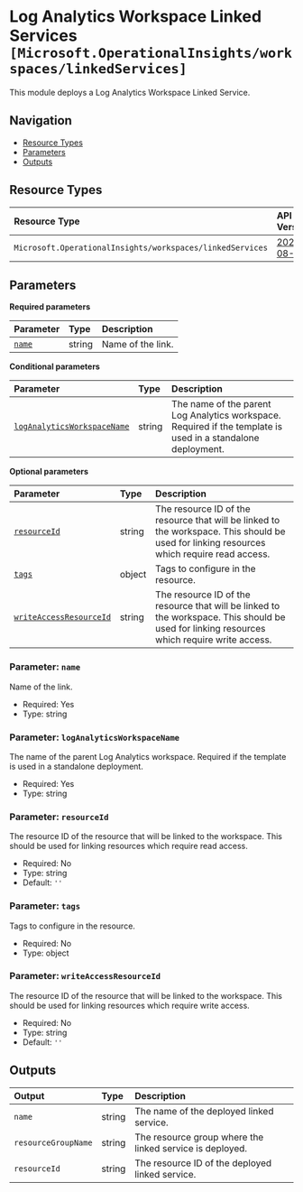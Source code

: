 # Log Analytics Workspace Linked Services `[Microsoft.OperationalInsights/workspaces/linkedServices]`

This module deploys a Log Analytics Workspace Linked Service.

## Navigation

- [Resource Types](#Resource-Types)
- [Parameters](#Parameters)
- [Outputs](#Outputs)

## Resource Types

| Resource Type | API Version |
| :-- | :-- |
| `Microsoft.OperationalInsights/workspaces/linkedServices` | [2020-08-01](https://learn.microsoft.com/en-us/azure/templates/Microsoft.OperationalInsights/2020-08-01/workspaces/linkedServices) |

## Parameters

**Required parameters**

| Parameter | Type | Description |
| :-- | :-- | :-- |
| [`name`](#parameter-name) | string | Name of the link. |

**Conditional parameters**

| Parameter | Type | Description |
| :-- | :-- | :-- |
| [`logAnalyticsWorkspaceName`](#parameter-loganalyticsworkspacename) | string | The name of the parent Log Analytics workspace. Required if the template is used in a standalone deployment. |

**Optional parameters**

| Parameter | Type | Description |
| :-- | :-- | :-- |
| [`resourceId`](#parameter-resourceid) | string | The resource ID of the resource that will be linked to the workspace. This should be used for linking resources which require read access. |
| [`tags`](#parameter-tags) | object | Tags to configure in the resource. |
| [`writeAccessResourceId`](#parameter-writeaccessresourceid) | string | The resource ID of the resource that will be linked to the workspace. This should be used for linking resources which require write access. |

### Parameter: `name`

Name of the link.

- Required: Yes
- Type: string

### Parameter: `logAnalyticsWorkspaceName`

The name of the parent Log Analytics workspace. Required if the template is used in a standalone deployment.

- Required: Yes
- Type: string

### Parameter: `resourceId`

The resource ID of the resource that will be linked to the workspace. This should be used for linking resources which require read access.

- Required: No
- Type: string
- Default: `''`

### Parameter: `tags`

Tags to configure in the resource.

- Required: No
- Type: object

### Parameter: `writeAccessResourceId`

The resource ID of the resource that will be linked to the workspace. This should be used for linking resources which require write access.

- Required: No
- Type: string
- Default: `''`

## Outputs

| Output | Type | Description |
| :-- | :-- | :-- |
| `name` | string | The name of the deployed linked service. |
| `resourceGroupName` | string | The resource group where the linked service is deployed. |
| `resourceId` | string | The resource ID of the deployed linked service. |
